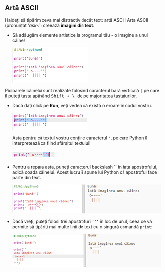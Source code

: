 ## Artă ASCII

Haideți să tipărim ceva mai distractiv decât text: artă ASCII! Arta ASCII (pronunțat '*ask-i*') creează **imagini din text**.

+ Să adăugăm elemente artistice la programul tău - o imagine a unui câine!
    
    ![captură de ecran](images/me-dog.png)

Picioarele câinelui sunt realizate folosind caracterul bară verticală `|` pe care îl puteți tasta apăsând <kbd>Shift + \ </kbd> de pe majoritatea tastaturilor.

+ Dacă dați click pe **Run**, veți vedea că există o eroare în codul vostru.
    
    ![captură de ecran](images/me-dog-bug.png)
    
    Asta pentru că textul vostru conține caracterul `'`, pe care Python îl interpretează ca fiind sfârșitul textului!
    
    ![captură de ecran](images/me-dog-quote.png)

+ Pentru a repara asta, puneți caracterul backslash `` în fața apostrofului, adică coada câinelui. Acest lucru îi spune lui Python că apostroful face parte din text.
    
    ![captură de ecran](images/me-dog-bug-fix.png)

+ Dacă vreți, puteți folosi trei apostrofuri `‘’’` în loc de unul, ceea ce vă permite să tipăriți mai multe linii de text cu o singură comandă `print`:
    
    ![captură de ecran](images/me-dog-triple-quote.png)